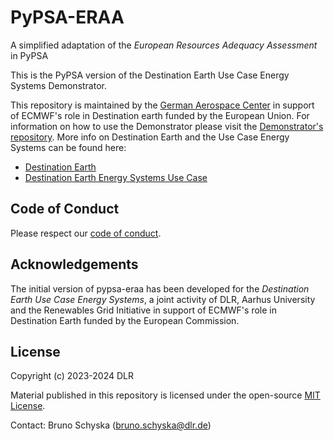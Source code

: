 # PyPSA-ERAA
A simplified adaptation of the *European Resources Adequacy Assessment* in PyPSA

This is the PyPSA version of the Destination Earth Use Case Energy Systems Demonstrator.

This repository is maintained by the [German Aerospace Center](https://dlr.de/ve/en) in support of ECMWF's role in Destination earth funded by the European Union. For information on how to use the Demonstrator please visit the [Demonstrator's repository](https://github.com/dlr-ve-esy/DestinE_EnSys_Demonstrator). More info on Destination Earth and the Use Case Energy Systems can be found here:

- [Destination Earth](https://destination-earth.eu)
- [Destination Earth Energy Systems Use Case](https://stories.ecmwf.int/energy-systems/)

## Code of Conduct

Please respect our [code of conduct](CODE_OF_CONDUCT.md).

## Acknowledgements

The initial version of pypsa-eraa has been developed for the *Destination Earth Use Case Energy Systems*, a joint activity of DLR, Aarhus University and the Renewables Grid Initiative in support of ECMWF's role in Destination Earth funded by the European Commission.

## License

Copyright (c) 2023-2024 DLR

Material published in this repository is licensed under the open-source [MIT
License](LICENSE).

Contact: Bruno Schyska (<bruno.schyska@dlr.de>)
